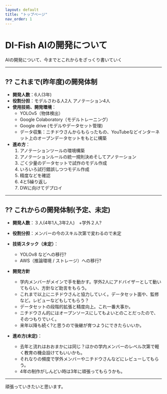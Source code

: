 ```yaml
---
layout: default
title: "トップページ"
nav_order: 1
---
```


# DI-Fish AIの開発について

AIの開発について、今までとこれからをざっくり書いていく

---

## ?? これまで(昨年度)の開発体制

- **開発人数**：6人(3年)
- **役割分担**：モデルさわる人2人 アノテーション4人
- **使用技術、開発環境**：
  - YOLOv5（物体検出）
  - Google Colaboratory（モデルトレーニング）
  - Google drive (モデルやデータセット管理)
  - データ収集：ニチドウさんからもらったもの、YouTubeなどインターネット上のオープンデータセットをもとに構築
- **進め方**：
  1. アノテーションツールの環境構築
  2. アノテーションルールの統一規則決めそしてアノテーション
  3. ごく少量のデータセットで試作のモデル作成
  4. いろいろ試行錯誤しつつモデル作成
  5. 精度などを確認
  6. 4と5繰り返し
  7. DWに向けてデプロイ

---

## ?? これからの開発体制(予定、未定)

- **開発人数**：３人(4年1人,3年2人)　+学外２人?
- **役割分担**：メンバーの今のスキル次第で変わるので未定
- **技術スタック（未定）**：
  - YOLOv8 などへの移行?
  - AWS（推論環境 / ストレージ）への移行?

- **開発方針**
  - 学内メンバーがメインで手を動かす。学外2人にアドバイザーとして動いてもらい、方針など助言をもらう。
  - これまで以上にニチドウさんと協力していく。データセット面や、監修など。レビューなどもしてもらう？
  - データセットの段階的拡張と精度向上。これ一番大事か。
  - ニチドウさん的にはオープンソースにしてもよいとのことだったので、そのつもりでいく。
  - 来年以降も続く?と思うので後継が育つようにできたらいいか。

- **進め方(未定)**：
  - 去年と流れはおおまかには同じ？ほかの学内メンバーのレベル次第で軽く教育の機会設けてもいいかも。
  - それなりの頻度で学外メンバーやニチドウさんなどにレビューしてもらう。
  - 4年の制作がしんどい時は3年に頑張ってもらうかも。

---
頑張っていきたいと思います。
